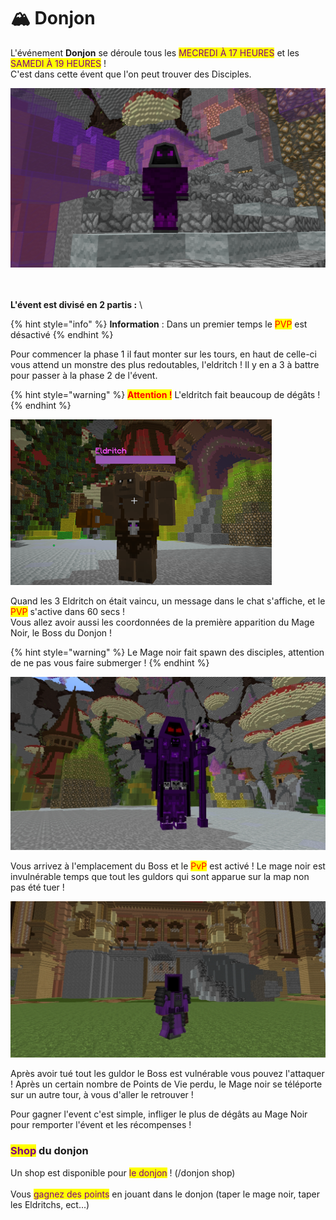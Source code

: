 # 🏔 Donjon

L'événement **Donjon** se déroule tous les <mark style="color:purple;">MECREDI À 17 HEURES</mark> et les <mark style="color:purple;">SAMEDI À 19 HEURES</mark>  ! \
C'est dans cette évent que l'on peut trouver des Disciples.

![Un disciple](<../../.gitbook/assets/image (30).png>)

\
\
**L'évent est divisé en 2 partis :**  \


{% hint style="info" %}
**Information** : Dans un premier temps le <mark style="color:red;">PVP</mark> est désactivé
{% endhint %}

Pour commencer la phase 1 il faut monter sur les tours, en haut de celle-ci vous attend un monstre des plus redoutables, l'eldritch ! Il y en a 3 à battre pour passer à la phase 2 de l'évent.

{% hint style="warning" %}
<mark style="color:red;">**Attention !**</mark>  L'eldritch fait beaucoup de dégâts !
{% endhint %}

![l'Eldritch](<../../.gitbook/assets/image (46) (1).png>)

Quand les 3 Eldritch on était vaincu, un message dans le chat s'affiche, et le <mark style="color:red;">PVP</mark> s'active dans 60 secs ! \
Vous allez avoir aussi les coordonnées de la première apparition du Mage Noir, le Boss du Donjon !

{% hint style="warning" %}
&#x20;Le Mage noir fait spawn des disciples, attention de ne pas vous faire submerger !
{% endhint %}

![Le Mage Noir (Boss)](<../../.gitbook/assets/image (32) (1).png>)

Vous arrivez à l'emplacement du Boss et le <mark style="color:red;">PvP</mark> est activé ! Le mage noir est invulnérable temps que tout les guldors qui sont apparue sur la map non pas été tuer !

![Un guldor](<../../.gitbook/assets/image (44).png>)

Après avoir tué tout les guldor le Boss est vulnérable vous pouvez l'attaquer ! Après un certain nombre de Points de Vie perdu, le Mage noir se téléporte sur un autre tour, à vous d'aller le retrouver !

Pour gagner l'event c'est simple, infliger le plus de dégâts au Mage Noir pour remporter l'évent et les récompenses !

### <mark style="color:purple;">Shop</mark> du donjon

Un shop est disponible pour <mark style="color:purple;">le donjon</mark> ! (/donjon shop)\
\
Vous <mark style="color:purple;">gagnez des points</mark> en jouant dans le donjon (taper le mage noir, taper les Eldritchs, ect...)
